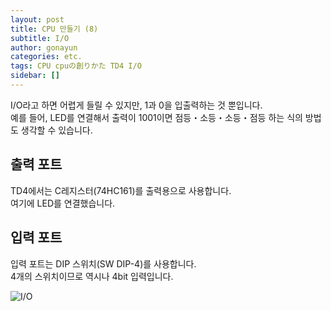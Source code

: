 ```yaml
---
layout: post
title: CPU 만들기 (8)
subtitle: I/O
author: gonayun
categories: etc.
tags: CPU cpuの創りかた TD4 I/O
sidebar: []
---
```


I/O라고 하면 어렵게 들릴 수 있지만, 1과 0을 입출력하는 것 뿐입니다.\
예를 들어, LED를 연결해서 출력이 1001이면 점등・소등・소등・점등 하는 식의 방법도 생각할 수 있습니다.

## 출력 포트

TD4에서는 C레지스터(74HC161)를 출력용으로 사용합니다.\
여기에 LED를 연결했습니다.

## 입력 포트

입력 포트는 DIP 스위치(SW DIP-4)를 사용합니다.\
4개의 스위치이므로 역시나 4bit 입력입니다.

![I/O](/assets/images/how_to_make_cpu_8_1.png)